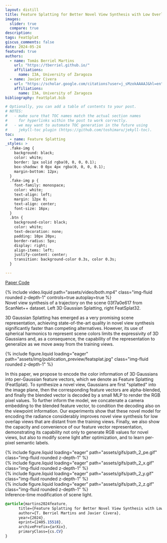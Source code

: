 ```yaml
---
layout: distill
title: Feature Splatting for Better Novel View Synthesis with Low Overlap
images:
  slider: true
  compare: true
description: 
tags: FeatSplat
giscus_comments: false
date: 2024-05-24
featured: true
authors:
  - name: Tomás Berriel Martins
    url: "https://tberriel.github.io/"
    affiliations:
      name: I3A, University of Zaragoza
  - name: Javier Civera
    url: "https://scholar.google.com/citations?user=j_sMzokAAAAJ&hl=en"
    affiliations:
      name: I3A, University of Zaragoza
bibliography: FeatSplat.bib

# Optionally, you can add a table of contents to your post.
# NOTES:
#   - make sure that TOC names match the actual section names
#     for hyperlinks within the post to work correctly.
#   - we may want to automate TOC generation in the future using
#     jekyll-toc plugin (https://github.com/toshimaru/jekyll-toc).
toc:
  - name: Feature Splatting
_styles: >
  .fake-img {
    background: black;
    color: white;
    border: 1px solid rgba(0, 0, 0, 0.1);
    box-shadow: 0 0px 4px rgba(0, 0, 0, 0.1);
    margin-bottom: 12px;
  }
  .fake-img p {
    font-family: monospace;
    color: white;
    text-align: left;
    margin: 12px 0;
    text-align: center;
    font-size: 16px;
  }
  .btn {
    background-color: black;
    color: white;
    text-decoration: none;
    padding: 10px 20px;
    border-radius: 5px;
    display: right;
    align-items: left;
    justify-content: center;
    transition: background-color 0.3s, color 0.3s;
  }

---
```


<a href="https://arxiv.org/abs/2405.15518" class="btn l-gutter" target="_blank" rel="noopener noreferrer">Paper <i class="ai ai-arxiv"></i></a>
<a href="https://github.com/tberriel/FeatSplat" class="btn l-gutter" target="_blank" rel="noopener noreferrer">Code <i class="fab fa-github"></i></a>

<div class="row mt-3">
    <div class="col-sm mt-3 mt-md-0">
        {% include video.liquid path="assets/video/both.mp4" class="img-fluid rounded z-depth-1" controls=true autoplay=true %}
    </div>
</div>
<div class="caption">
    Novel view synthesis of a trajectory on the scene 03f7a0e617 from ScanNet++ dataset<d-cite key="yeshwanthliu2023scannetpp"></d-cite>. Left 3D Gaussian Splatting<d-cite key="kerbl20233d"></d-cite>, right FeatSplat32.
</div>


3D Gaussian Splatting <d-cite key="kerbl20233d"></d-cite> has emerged as a very promising scene representation, achieving state-of-the-art quality in novel view synthesis significantly faster than competing alternatives. 
However, its use of spherical harmonics to represent scene colors limits the expressivity of 3D Gaussians and, as a consequence, the capability of the representation to generalize as we move away from the training views. 

<div class="row mt-3">
    <div class="col-sm mt-3 mt-md-0">
        {% include figure.liquid loading="eager" path="assets/img/publication_preview/featsplat.jpg" class="img-fluid rounded z-depth-1" %}
    </div>
</div>

In this paper, we propose to encode the color information of 3D Gaussians into per-Gaussian feature vectors, which we denote as Feature Splatting (FeatSplat). To synthesize a novel view, Gaussians are first "splatted" into the image plane, then the corresponding feature vectors are alpha-blended, and finally the blended vector is decoded by a small MLP to render the RGB pixel values. To further inform the model, we concatenate a camera embedding to the blended feature vector, to condition the decoding also on the viewpoint information.
Our experiments show that these novel model for encoding the radiance considerably improves novel view synthesis for low overlap views that are distant from the training views. Finally, we also show the capacity and convenience of our feature vector representation, demonstrating its capability not only to generate RGB values for novel views, but also to modify scene light after optimization, and to learn per-pixel semantic labels.


<div class="row mt-3">
    <div class="col-sm mt-3 mt-md-0">
        {% include figure.liquid loading="eager" path="assets/gifs/path_2_pe.gif" class="img-fluid rounded z-depth-1" %}
    </div>
    <div class="col-sm mt-3 mt-md-0">
        {% include figure.liquid loading="eager" path="assets/gifs/path_2_x.gif" class="img-fluid rounded z-depth-1" %}
    </div>
    <div class="col-sm mt-3 mt-md-0">
        {% include figure.liquid loading="eager" path="assets/gifs/path_2_y.gif" class="img-fluid rounded z-depth-1" %}
    </div>
    <div class="col-sm mt-3 mt-md-0">
        {% include figure.liquid loading="eager" path="assets/gifs/path_2_z.gif" class="img-fluid rounded z-depth-1" %}
    </div>
</div>
<div class="caption">
    Inference-time modification of scene light.
</div>



```scss
@article{martins2024feature,
      title={Feature Splatting for Better Novel View Synthesis with Low Overlap}, 
      author={T. Berriel Martins and Javier Civera},
      year={2024},
      eprint={2405.15518},
      archivePrefix={arXiv},
      primaryClass={cs.CV}
}
```
